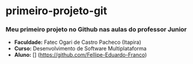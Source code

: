 # primeiro-projeto-git
### Meu primeiro projeto no Github nas aulas do professor Junior

- **Faculdade:** Fatec Ogari de Castro Pacheco (Itapira)
- **Curso:** Desenvolvimento de Software Multiplataforma
- **Aluno:** [] (https://github.com/Fellipe-Eduardo-Franco)
